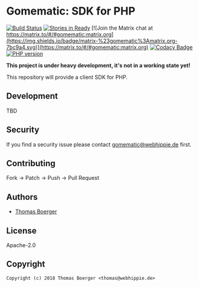 # Gomematic: SDK for PHP

[![Build Status](http://github.dronehippie.de/api/badges/gomematic/gomematic-php/status.svg)](http://github.dronehippie.de/gomematic/gomematic-php)
[![Stories in Ready](https://badge.waffle.io/gomematic/gomematic-api.svg?label=ready&title=Ready)](http://waffle.io/gomematic/gomematic-api)
[![Join the Matrix chat at https://matrix.to/#/#gomematic:matrix.org](https://img.shields.io/badge/matrix-%23gomematic%3Amatrix.org-7bc9a4.svg)](https://matrix.to/#/#gomematic:matrix.org)
[![Codacy Badge](https://api.codacy.com/project/badge/Grade/f16e721cb3d54bf5afcb611df57aeab9)](https://www.codacy.com/app/gomematic/gomematic-php?utm_source=github.com&amp;utm_medium=referral&amp;utm_content=gomematic/gomematic-php&amp;utm_campaign=Badge_Grade)
[![PHP version](https://badge.fury.io/ph/gomematic%2Fgomematic.svg)](https://badge.fury.io/ph/gomematic%2Fgomematic)

**This project is under heavy development, it's not in a working state yet!**

This repository will provide a client SDK for PHP.


## Development

TBD


## Security

If you find a security issue please contact gomematic@webhippie.de first.


## Contributing

Fork -> Patch -> Push -> Pull Request


## Authors

* [Thomas Boerger](https://github.com/tboerger)


## License

Apache-2.0


## Copyright

```
Copyright (c) 2018 Thomas Boerger <thomas@webhippie.de>
```
